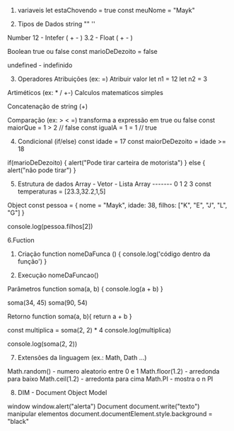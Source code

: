1. variaveis
let estaChovendo = true
const meuNome = "Mayk"


2. Tipos de Dados 
string
""
''

Number 
12 - Intefer ( + - )
3.2 - Float ( + - )

Boolean
true ou false
const marioDeDezoito = false

undefined - indefinido


3. Operadores 
Atribuições (ex: =)
Atribuir valor 
let n1 = 12
let n2 = 3

Artiméticos (ex: * / +-)
Calculos matematicos simples 

Concatenação de string (+)

Comparação (ex: > < =)
transforma a expressão em true ou false
const maiorQue = 1 > 2 // false
const igualA = 1 = 1 // true

4. Condicional (if/else)
const idade = 17
const maiorDeDezoito = idade >= 18

if(marioDeDezoito) {
  alert("Pode tirar carteira de motorista")
  } else {
    alert("nâo pode tirar")
  }

  5. Estrutura de dados 
  Array - Vetor - Lista
  Array ------- 0   1 2 3 
  const temperaturas = [23.3,32.2,1,5]

  Object 
  const pessoa = {
    nome = "Mayk",
    idade: 38,
    filhos: ["K", "E", "J", "L", "G"]
  }

  console.log(pessoa.filhos[2])

  6.Fuction
  1. Criação 
  function nomeDaFunca  () {
    console.log('código dentro da função')
  }

  2. Execução 
  nomeDaFuncao()

  Parâmetros
  function soma(a, b) {
    console.log(a + b)
  }

  soma(34, 45)
  soma(90, 54)

  Retorno 
  function soma(a, b){
    return a + b
  }

  const multiplica = soma(2, 2) * 4
  console.log(multiplica)

  console.log(soma(2, 2))

  7. Extensões da linguagem (ex.: Math, Dath ...)

  Math.random() - numero aleatorio entre 0 e 1
  Math.floor(1.2) - arredonda para baixo
  Math.ceil(1.2) - arredonta para cima
  Math.PI - mostra o n PI

  8. DIM - Document Object Model

  window
  window.alert("alerta")
  Document
  document.write("texto")
  manipular elementos
  document.documentElement.style.background = "black"

